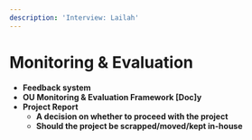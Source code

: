 ```yaml
---
description: 'Interview: Lailah'
---
```


# Monitoring & Evaluation

* **Feedback system**
* **OU Monitoring & Evaluation Framework \[Doc\]y**
* **Project Report**
  * **A decision on whether to proceed with the project**
  * **Should the project be scrapped/moved/kept in-house**

